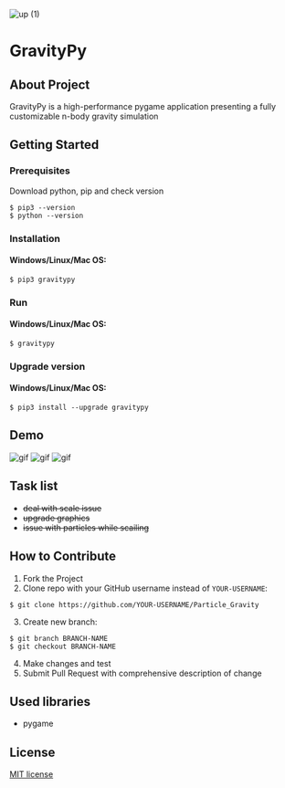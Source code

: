 
![up (1)](https://github.com/WiktorK02/gravitypy/assets/123249470/bba03417-8be4-4270-9402-741e3c763355)
# GravityPy
## About Project
GravityPy is a high-performance pygame application presenting a fully customizable n-body gravity simulation
## Getting Started
### Prerequisites
Download python, pip and check version
```
$ pip3 --version 
$ python --version
```
### Installation
#### Windows/Linux/Mac OS:
```
$ pip3 gravitypy
```
### Run 
#### Windows/Linux/Mac OS:
```
$ gravitypy
```
### Upgrade version
#### Windows/Linux/Mac OS:
```
$ pip3 install --upgrade gravitypy
```
## Demo 
![gif](https://user-images.githubusercontent.com/123249470/236646110-be4bdf11-9532-4dd3-bc83-0b9ed5e365ce.gif)
![gif](https://user-images.githubusercontent.com/123249470/236646107-053e41b3-52e6-46e1-b30d-7fae6ee85a1a.gif)
![gif](https://user-images.githubusercontent.com/123249470/236646111-3484842c-0e67-442d-a6ab-337d866f97c5.gif)
## Task list 
* <del>deal with scale issue</del>
* <del>upgrade graphics</del>
* <del>issue with particles while scailing </del>
## How to Contribute
1. Fork the Project
2. Clone repo with your GitHub username instead of ```YOUR-USERNAME```:<br>
```
$ git clone https://github.com/YOUR-USERNAME/Particle_Gravity
```
3. Create new branch:<br>
```
$ git branch BRANCH-NAME 
$ git checkout BRANCH-NAME
```
4. Make changes and test<br>
5. Submit Pull Request with comprehensive description of change
## Used libraries
* pygame 
## License 
[MIT license](LICENSE)
